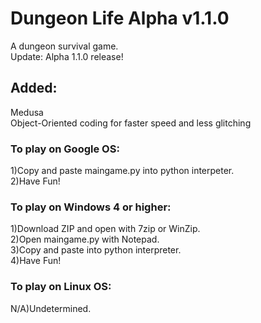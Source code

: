 # Dungeon Life Alpha v1.1.0
A dungeon survival game.  
Update:  Alpha 1.1.0 release!
## Added:
Medusa  
Object-Oriented coding for faster speed and less glitching
### To play on Google OS:
1)Copy and paste maingame.py into python interpeter.  
2)Have Fun!
### To play on Windows 4 or higher:
1)Download ZIP and open with 7zip or WinZip.  
2)Open maingame.py with Notepad.  
3)Copy and paste into python interpreter.  
4)Have Fun! 
### To play on Linux OS:
N/A)Undetermined.
